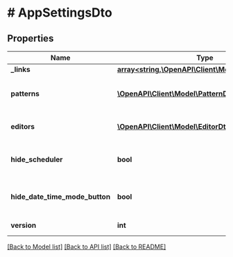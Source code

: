 # # AppSettingsDto

## Properties

Name | Type | Description | Notes
------------ | ------------- | ------------- | -------------
**_links** | [**array<string,\OpenAPI\Client\Model\ResourceLink>**](ResourceLink.md) | The links. |
**patterns** | [**\OpenAPI\Client\Model\PatternDto[]**](PatternDto.md) | The configured app patterns. |
**editors** | [**\OpenAPI\Client\Model\EditorDto[]**](EditorDto.md) | The configured UI editors. |
**hide_scheduler** | **bool** | Hide the scheduler for content items. |
**hide_date_time_mode_button** | **bool** | Hide the datetime mode button. |
**version** | **int** | The version of the app. |

[[Back to Model list]](../../README.md#models) [[Back to API list]](../../README.md#endpoints) [[Back to README]](../../README.md)
